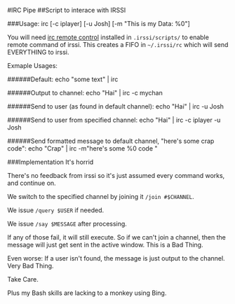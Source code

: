 #IRC Pipe
##Script to interace with IRSSI

###Usage:
irc [-c iplayer] [-u Josh] [-m "This is my Data: %0"]

You will need [irc remote control](http://arvin.schnell-web.net/irssi/remote_control.html) installed in `.irssi/scripts/` to enable remote command of irssi. This creates a FIFO in `~/.irssi/rc` which will send EVERYTHING to irssi.

Exmaple Usages:

######Default:
    echo "some text" | irc
  
######Output to channel: 
    echo "Hai" | irc -c mychan
 
######Send to user (as found in default channel): 
    echo "Hai" | irc -u Josh

######Send to user from specified channel: 
    echo "Hai" | irc -c iplayer -u Josh

######Send formatted message to default channel, "here's some crap code": 
    echo "Crap" | irc -m"here's some %0 code "

###Implementation
It's horrid

There's no feedback from irssi so it's just assumed every command works, and continue on.

We switch to the specified channel by joining it `/join #$CHANNEL`. 

We issue `/query $USER` if needed.

We issue `/say $MESSAGE` after processing.

If any of those fail, it will still execute. So if we can't join a channel, then the message will just get sent in the active window. This is a Bad Thing. 

Even worse: If a user isn't found, the message is just output to the channel. Very Bad Thing.

Take Care.

Plus my Bash skills are lacking to a monkey using Bing.